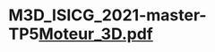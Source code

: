 # M3D_ISICG_2021-master-TP5[Moteur_3D.pdf](https://github.com/AntoineCouty/M3D_ISICG_2021-master-TP5/files/9584026/Moteur_3D.pdf)
